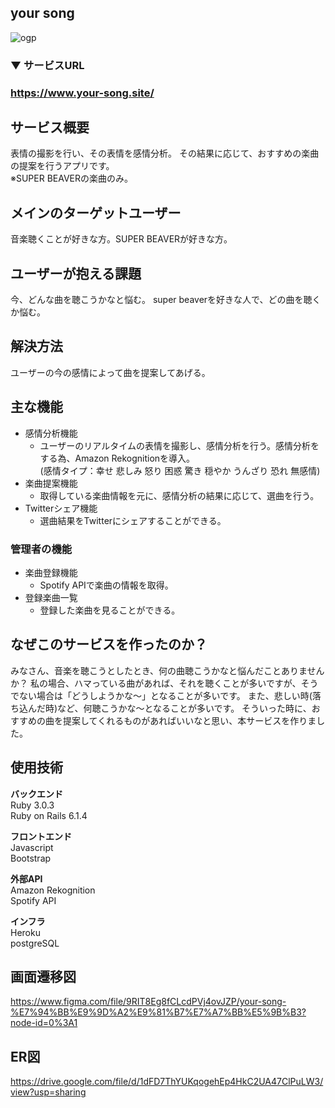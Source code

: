 ## your song
![ogp](https://user-images.githubusercontent.com/79961416/194931854-07d2f232-3c85-46ef-a5d9-3e16e06b8442.png)

### ▼ サービスURL
### https://www.your-song.site/
  
## サービス概要

表情の撮影を行い、その表情を感情分析。
その結果に応じて、おすすめの楽曲の提案を行うアプリです。  
※SUPER BEAVERの楽曲のみ。
  
## メインのターゲットユーザー

音楽聴くことが好きな方。SUPER BEAVERが好きな方。
  
## ユーザーが抱える課題

今、どんな曲を聴こうかなと悩む。
super beaverを好きな人で、どの曲を聴くか悩む。
  
## 解決方法

ユーザーの今の感情によって曲を提案してあげる。
  
## 主な機能

- 感情分析機能
  - ユーザーのリアルタイムの表情を撮影し、感情分析を行う。感情分析をする為、Amazon Rekognitionを導入。  
   (感情タイプ：幸せ 悲しみ 怒り 困惑 驚き 穏やか うんざり 恐れ 無感情)
- 楽曲提案機能
  - 取得している楽曲情報を元に、感情分析の結果に応じて、選曲を行う。
- Twitterシェア機能
  - 選曲結果をTwitterにシェアすることができる。
  
### 管理者の機能

- 楽曲登録機能
  - Spotify APIで楽曲の情報を取得。
- 登録楽曲一覧
  - 登録した楽曲を見ることができる。
  
## なぜこのサービスを作ったのか？

みなさん、音楽を聴こうとしたとき、何の曲聴こうかなと悩んだことありませんか？
私の場合、ハマっている曲があれば、それを聴くことが多いですが、そうでない場合は「どうしようかな〜」となることが多いです。
また、悲しい時(落ち込んだ時)など、何聴こうかな〜となることが多いです。
そういった時に、おすすめの曲を提案してくれるものがあればいいなと思い、本サービスを作りました。
  
## 使用技術

**バックエンド**  
Ruby 3.0.3  
Ruby on Rails 6.1.4

**フロントエンド**  
Javascript  
Bootstrap

**外部API**  
Amazon Rekognition  
Spotify API

**インフラ**  
Heroku  
postgreSQL
  
## 画面遷移図
https://www.figma.com/file/9RIT8Eg8fCLcdPVj4ovJZP/your-song-%E7%94%BB%E9%9D%A2%E9%81%B7%E7%A7%BB%E5%9B%B3?node-id=0%3A1

## ER図
https://drive.google.com/file/d/1dFD7ThYUKqogehEp4HkC2UA47ClPuLW3/view?usp=sharing
